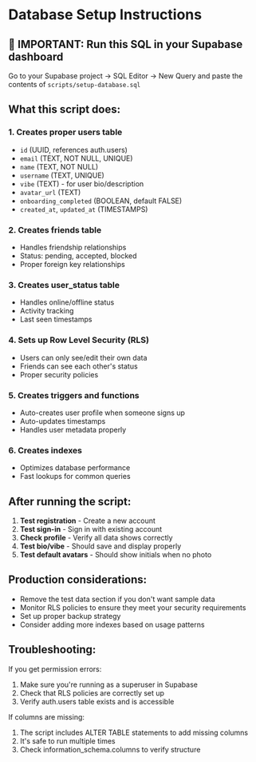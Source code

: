# Database Setup Instructions

## 🚨 IMPORTANT: Run this SQL in your Supabase dashboard

Go to your Supabase project → SQL Editor → New Query and paste the contents of `scripts/setup-database.sql`

## What this script does:

### 1. **Creates proper users table**
- `id` (UUID, references auth.users)
- `email` (TEXT, NOT NULL, UNIQUE)
- `name` (TEXT, NOT NULL)
- `username` (TEXT, UNIQUE)
- `vibe` (TEXT) - for user bio/description
- `avatar_url` (TEXT)
- `onboarding_completed` (BOOLEAN, default FALSE)
- `created_at`, `updated_at` (TIMESTAMPS)

### 2. **Creates friends table**
- Handles friendship relationships
- Status: pending, accepted, blocked
- Proper foreign key relationships

### 3. **Creates user_status table**
- Handles online/offline status
- Activity tracking
- Last seen timestamps

### 4. **Sets up Row Level Security (RLS)**
- Users can only see/edit their own data
- Friends can see each other's status
- Proper security policies

### 5. **Creates triggers and functions**
- Auto-creates user profile when someone signs up
- Auto-updates timestamps
- Handles user metadata properly

### 6. **Creates indexes**
- Optimizes database performance
- Fast lookups for common queries

## After running the script:

1. **Test registration** - Create a new account
2. **Test sign-in** - Sign in with existing account  
3. **Check profile** - Verify all data shows correctly
4. **Test bio/vibe** - Should save and display properly
5. **Test default avatars** - Should show initials when no photo

## Production considerations:

- Remove the test data section if you don't want sample data
- Monitor RLS policies to ensure they meet your security requirements
- Set up proper backup strategy
- Consider adding more indexes based on usage patterns

## Troubleshooting:

If you get permission errors:
1. Make sure you're running as a superuser in Supabase
2. Check that RLS policies are correctly set up
3. Verify auth.users table exists and is accessible

If columns are missing:
1. The script includes ALTER TABLE statements to add missing columns
2. It's safe to run multiple times
3. Check information_schema.columns to verify structure 